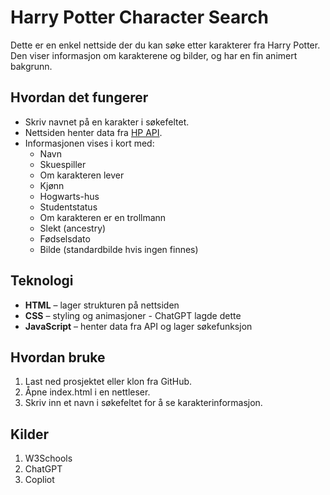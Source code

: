 # Harry Potter Character Search

Dette er en enkel nettside der du kan søke etter karakterer fra Harry Potter. Den viser informasjon om karakterene og bilder, og har en fin animert bakgrunn.

## Hvordan det fungerer

- Skriv navnet på en karakter i søkefeltet.
- Nettsiden henter data fra [HP API](https://hp-api.onrender.com/).
- Informasjonen vises i kort med:
  - Navn
  - Skuespiller
  - Om karakteren lever
  - Kjønn
  - Hogwarts-hus
  - Studentstatus
  - Om karakteren er en trollmann
  - Slekt (ancestry)
  - Fødselsdato
  - Bilde (standardbilde hvis ingen finnes)

## Teknologi

- **HTML** – lager strukturen på nettsiden  
- **CSS** – styling og animasjoner - ChatGPT lagde dette
- **JavaScript** – henter data fra API og lager søkefunksjon  

## Hvordan bruke

1. Last ned prosjektet eller klon fra GitHub.  
2. Åpne index.html i en nettleser.  
3. Skriv inn et navn i søkefeltet for å se karakterinformasjon.  

## Kilder

1. W3Schools
2. ChatGPT
3. Copliot

